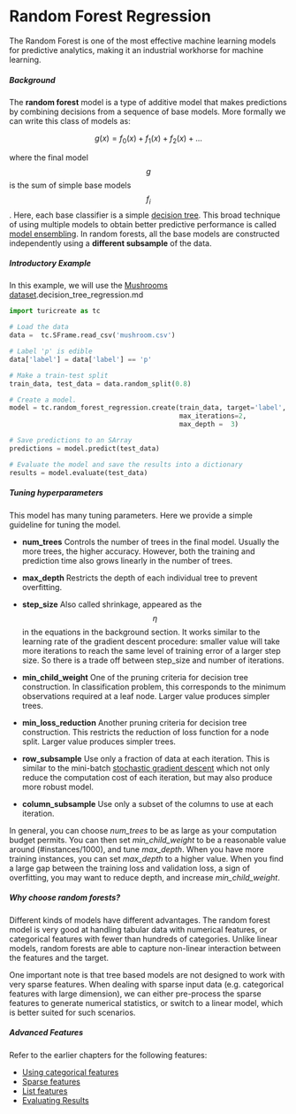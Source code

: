 # Random Forest Regression

The Random Forest is one of the most effective machine learning models
for predictive analytics, making it an industrial workhorse for machine
learning.

##### Background

The **random forest** model is a type of additive model that makes
predictions by combining decisions from a sequence of base models. More
formally we can write this class of models as:

$$
    g(x) = f_0(x) + f_1(x) + f_2(x) + ...
$$

where the final model $$g$$ is the sum of simple base models $$f_i$$.
Here, each base classifier is a simple [decision
tree](decision_tree_regression.md).  This broad technique of using
multiple models to obtain better predictive performance is called [model
ensembling](http://en.wikipedia.org/wiki/Ensemble_learning).  In random
forests, all the base models are constructed independently using a
**different subsample** of the data.

##### Introductory Example

In this example, we will use the [Mushrooms dataset](https://archive.ics.uci.edu/ml/datasets/mushroom).decision_tree_regression.md

```python
import turicreate as tc

# Load the data
data =  tc.SFrame.read_csv('mushroom.csv')

# Label 'p' is edible
data['label'] = data['label'] == 'p'

# Make a train-test split
train_data, test_data = data.random_split(0.8)

# Create a model.
model = tc.random_forest_regression.create(train_data, target='label',
                                           max_iterations=2,
                                           max_depth =  3)

# Save predictions to an SArray
predictions = model.predict(test_data)

# Evaluate the model and save the results into a dictionary
results = model.evaluate(test_data)
```

##### Tuning hyperparameters

This model has many tuning parameters. Here we provide a simple
guideline for tuning the model.

- **num_trees**
  Controls the number of trees in the final model. Usually the more trees, the
  higher accuracy.  However, both the training and prediction time also grows
  linearly in the number of trees.

- **max_depth**
  Restricts the depth of each individual tree to prevent overfitting.

- **step_size**
  Also called shrinkage, appeared as the $$\eta$$ in the equations in the
  background section.  It works similar to the learning rate of the gradient
  descent procedure: smaller value will take more iterations to reach the same
  level of training error of a larger step size.  So there is a trade off
  between step_size and number of iterations.

- **min_child_weight**
  One of the pruning criteria for decision tree construction. In classification
  problem, this corresponds to the minimum observations required at a leaf
  node. Larger value produces simpler trees.

- **min_loss_reduction**
  Another pruning criteria for decision tree construction. This restricts the
  reduction of loss function for a node split. Larger value produces simpler
  trees.

- **row_subsample**
  Use only a fraction of data at each iteration. This is similar to the
  mini-batch [stochastic gradient
  descent](http://en.wikipedia.org/wiki/Stochastic_gradient_descent) which not
  only reduce the computation cost of each iteration, but may also produce more
  robust model.

- **column_subsample**
  Use only a subset of the columns to use at each iteration.

In general, you can choose *num_trees* to be as large as your computation
budget permits.  You can then set *min_child_weight* to be a reasonable value
around (#instances/1000), and tune *max_depth*. When you have more training
instances, you can set *max_depth* to a higher value. When you find a large gap
between the training loss and validation loss, a sign of overfitting, you may
want to reduce depth, and increase *min_child_weight*.

##### Why choose random forests?

Different kinds of models have different advantages. The random forest
model is very good at handling tabular data with numerical features, or
categorical features with fewer than hundreds of categories. Unlike
linear models, random forests are able to capture non-linear interaction
between the features and the target.

One important note is that tree based models are not designed to work
with very sparse features. When dealing with sparse input data (e.g.
categorical features with large dimension), we can either pre-process
the sparse features to generate numerical statistics, or switch to a
linear model, which is better suited for such scenarios.

##### Advanced Features

Refer to the earlier chapters for the following features:

* [Using categorical features](linear-regression.md#linregr-categorical-features)
* [Sparse features](linear-regression.md#linregr-sparse-features)
* [List features](linear-regression.md#linregr-list-features)
* [Evaluating Results](logistic-regression.md#logregr-evaluation)
